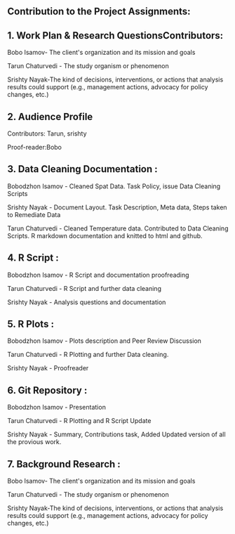 ## Contribution to the Project Assignments:

## 1. Work Plan & Research QuestionsContributors: 

Bobo Isamov- The client's organization and its mission and goals

Tarun Chaturvedi - The study organism or phenomenon

Srishty Nayak-The kind of decisions, interventions, or actions that analysis results could support (e.g., management actions, advocacy for policy changes, etc.)
  
## 2. Audience Profile 

Contributors: Tarun, srishty

Proof-reader:Bobo
  
## 3. Data Cleaning Documentation : 

Bobodzhon Isamov - Cleaned Spat Data. Task Policy, issue Data Cleaning Scripts

Srishty Nayak - Document Layout. Task Description, Meta data, Steps taken to Remediate Data

Tarun Chaturvedi - Cleaned Temperature data. Contributed to Data Cleaning Scripts. R markdown documentation and knitted to html and github. 

## 4. R Script : 

Bobodzhon Isamov - R Script and documentation proofreading

Tarun Chaturvedi - R Script and further data cleaning

Srishty Nayak - Analysis questions and documentation 

## 5. R Plots : 

Bobodzhon Isamov - Plots description and Peer Review Discussion

Tarun Chaturvedi - R Plotting and further Data cleaning.

Srishty Nayak - Proofreader

## 6. Git Repository : 

Bobodzhon Isamov - Presentation

Tarun Chaturvedi - R Plotting and R Script Update

Srishty Nayak - Summary, Contributions task, Added Updated version of all the provious work.
  
## 7. Background Research :

Bobo Isamov- The client's organization and its mission and goals 

Tarun Chaturvedi - The study organism or phenomenon 

Srishty Nayak-The kind of decisions, interventions, or actions that analysis results could support (e.g., management actions, advocacy for policy changes, etc.)
